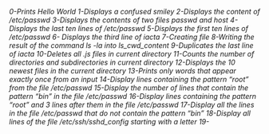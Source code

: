 *0-Prints Hello World*
*1-Displays a confused smiley*
*2-Displays the content of /etc/passwd*
*3-Displays the contents of two files passwd and host*
*4-Displays the last ten lines of /etc/passwd*
*5-Displays the first ten lines of /etc/passwd*
*6- Displays the third line of iacta*
*7-Creating file*
*8-Writing the result of the command ls -la into ls_cwd_content*
*9-Duplicates the last line of iacta*
*10-Deletes all .js files in current directory*
*11-Counts the number of directories and subdirectories in current directory*
*12-Displays the 10 newest files in the current directory*
*13-Prints only words that appear exactly once from an input*
*14-Display lines containing the pattern “root” from the file /etc/passwd*
*15-Display the number of lines that contain the pattern “bin” in the file /etc/passwd*
*16-Display lines containing the pattern “root” and 3 lines after them in the file /etc/passwd*
*17-Display all the lines in the file /etc/passwd that do not contain the pattern “bin”*
*18-Display all lines of the file /etc/ssh/sshd_config starting with a letter*
*19-*
